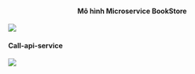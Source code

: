 <h4 style="text-align: center">Mô hình Microservice BookStore</h4>
<img src="https://i.imgur.com/9h0eAki.jpeg">
<br/>
<h4>Call-api-service</h4>
<img src="https://i.imgur.com/UrYlGxL.jpeg">
